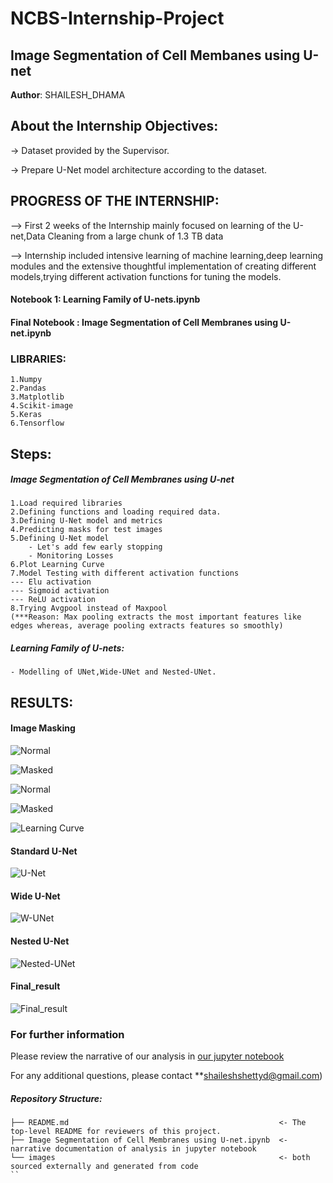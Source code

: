 # NCBS-Internship-Project
## Image Segmentation of Cell Membanes using U-net

**Author**: SHAILESH_DHAMA

## About the Internship Objectives:

-> Dataset provided by the Supervisor.

-> Prepare U-Net model architecture according to the dataset.

## PROGRESS OF THE INTERNSHIP:

--> First 2 weeks of the Internship mainly focused on learning of the U-net,Data Cleaning from a large chunk of 1.3 TB data

--> Internship included intensive learning of machine learning,deep learning modules and the extensive thoughtful implementation of creating           different models,trying different activation functions for tuning the models.

#### Notebook 1: Learning Family of U-nets.ipynb

#### Final Notebook : Image Segmentation of Cell Membranes using U-net.ipynb

### LIBRARIES:

    1.Numpy
    2.Pandas
    3.Matplotlib
    4.Scikit-image
    5.Keras
    6.Tensorflow
    
## Steps:

##### Image Segmentation of Cell Membranes using U-net

    1.Load required libraries
    2.Defining functions and loading required data.
    3.Defining U-Net model and metrics
    4.Predicting masks for test images
    5.Defining U-Net model
        - Let's add few early stopping
        - Monitoring Losses
    6.Plot Learning Curve
    7.Model Testing with different activation functions
    --- Elu activation
    --- Sigmoid activation
    --- ReLU activation
    8.Trying Avgpool instead of Maxpool
    (***Reason: Max pooling extracts the most important features like edges whereas, average pooling extracts features so smoothly)

##### Learning Family of U-nets:
    - Modelling of UNet,Wide-UNet and Nested-UNet.

## RESULTS:

#### Image Masking

![Normal](./NCBS_0.png)

![Masked](./NCBS_1.png)

![Normal](./NCBS_3.png)

![Masked](./NCBS_2.png)

![Learning Curve](./NCBS_4.png)

#### Standard U-Net
![U-Net](./NCBS_7.PNG)

#### Wide U-Net
![W-UNet](./NCBS_8.PNG)

#### Nested U-Net
![Nested-UNet](./NCBS_9.PNG)

#### Final_result
![Final_result](./NCBS_6.png)

### For further information

Please review the narrative of our analysis in [our jupyter notebook](./Image%20Segmentation%20of%20Cell%20Membranes%20using%20U-net.ipynb)

For any additional questions, please contact **shaileshshettyd@gmail.com)


##### Repository Structure:

```
├── README.md                                               <- The top-level README for reviewers of this project.
├── Image Segmentation of Cell Membranes using U-net.ipynb  <- narrative documentation of analysis in jupyter notebook
└── images                                                  <- both sourced externally and generated from code
``
